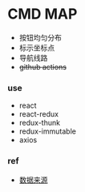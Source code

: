 # CMD MAP
- 按钮均匀分布
- 标示坐标点
- 导航线路
- ~~github actions~~

### use
- react
- react-redux
- redux-thunk
- redux-immutable
- axios

### ref
- [数据来源](https://market.cmbchina.com/ccard/wap/vip/health_examination/jkjc-city.html)